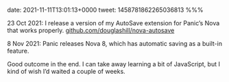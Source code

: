date: 2021-11-11T13:01:13+0000
tweet: 1458781862265036813
%%%

23 Oct 2021: I release a version of my AutoSave extension for Panic’s Nova that works properly. [github.com/douglashill/nova-autosave](https://github.com/douglashill/nova-autosave)

8 Nov 2021: Panic releases Nova 8, which has automatic saving as a built-in feature.

Good outcome in the end. I can take away learning a bit of JavaScript, but I kind of wish I’d waited a couple of weeks.
